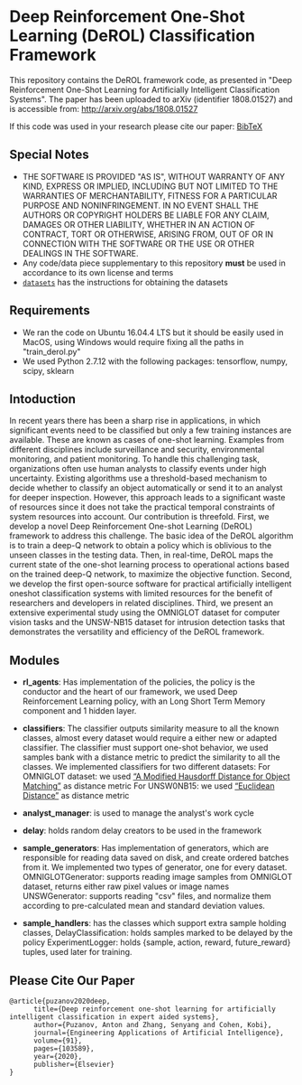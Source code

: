 # Deep Reinforcement One-Shot Learning (DeROL) Classification Framework

This repository contains the DeROL framework code, as presented in 
"Deep Reinforcement One-Shot Learning for Artificially Intelligent Classification Systems".
The paper has been uploaded to arXiv (identifier 1808.01527) and is accessible 
from: http://arxiv.org/abs/1808.01527

If this code was used in your research please cite our paper:
[BibTeX](https://github.com/antonpuz/DeROL#please-cite-our-paper)



## Special Notes
* THE SOFTWARE IS PROVIDED "AS IS", WITHOUT WARRANTY OF ANY KIND, EXPRESS OR IMPLIED, 
INCLUDING BUT NOT LIMITED TO THE WARRANTIES OF MERCHANTABILITY, FITNESS FOR A 
PARTICULAR PURPOSE AND NONINFRINGEMENT. IN NO EVENT SHALL THE AUTHORS OR COPYRIGHT 
HOLDERS BE LIABLE FOR ANY CLAIM, DAMAGES OR OTHER LIABILITY, WHETHER IN AN ACTION 
OF CONTRACT, TORT OR OTHERWISE, ARISING FROM, OUT OF OR IN CONNECTION WITH THE 
SOFTWARE OR THE USE OR OTHER DEALINGS IN THE SOFTWARE.
* Any code/data piece supplementary to this repository **must** be used in 
accordance to its own license and terms
* [`datasets`](datasets) has the instructions for obtaining the datasets

## Requirements
* We ran the code on Ubuntu 16.04.4 LTS but it should be easily used in MacOS, 
using Windows would require fixing all the paths in "train_derol.py"
* We used Python 2.7.12 with the following packages: tensorflow, numpy, scipy, sklearn

## Intoduction
In recent years there has been a sharp rise in applications, in which significant 
events need to be classified but only a few training instances are available. 
These are known as cases of one-shot learning. Examples from different disciplines 
include surveillance and security, environmental monitoring, and patient monitoring. 
To handle this challenging task, organizations often use human analysts to classify
events under high uncertainty. Existing algorithms use a threshold-based mechanism
to decide whether to classify an object automatically or send it to an analyst 
for deeper inspection. However, this approach leads to a significant waste of 
resources since it does not take the practical temporal constraints of system 
resources into account. Our contribution is threefold. First, we develop a novel
Deep Reinforcement One-shot Learning (DeROL) framework to address this challenge.
The basic idea of the DeROL algorithm is to train a deep-Q network to obtain a 
policy which is oblivious to the unseen classes in the testing data. Then, in 
real-time, DeROL maps the current state of the one-shot learning process to 
operational actions based on the trained deep-Q network, to maximize the objective
function. Second, we develop the first open-source software for practical artificially 
intelligent oneshot classification systems with limited resources for the benefit 
of researchers and developers in related disciplines. Third, we present an extensive 
experimental study using the OMNIGLOT dataset for computer vision tasks and the 
UNSW-NB15 dataset for intrusion detection tasks that demonstrates the versatility 
and efficiency of the DeROL framework.

## Modules
* **rl_agents**: Has implementation of the policies, the policy is the conductor
and the heart of our framework, we used Deep Reinforcement Learning policy,
with an Long Short Term Memory component and 1 hidden layer.

* **classifiers**: The classifier outputs similarity measure to all the known 
classes, almost every dataset would require a either new or adapted classifier.
The classifier must support one-shot behavior, we used samples bank with a 
distance metric to predict the similarity to all the classes. We implemented 
classifiers for two different datasets:
For OMNIGLOT dataset: we used 
[“A Modified Hausdorff Distance for Object Matching”](http://www.cse.msu.edu/prip/Files/DubuissonJain.pdf) as distance metric
For UNSW0NB15: we used 
[“Euclidean Distance”](https://en.wikipedia.org/wiki/Euclidean_distance) as distance metric

* **analyst_manager**: is used to manage the analyst's work cycle

* **delay**: holds random delay creators to be used in the framework

* **sample_generators**: Has implementation of generators, which are responsible 
for reading data saved on disk, and create ordered batches from it.
We implemented two types of generator, one for every dataset.
OMNIGLOTGenerator: supports reading image samples from OMNIGLOT dataset, 
returns either raw pixel values or image names
UNSWGenerator: supports reading "csv" files, and normalize them according to 
pre-calculated mean and standard deviation values.

* **sample_handlers**: has the classes which support extra sample holding classes,
DelayClassification: holds samples marked to be delayed by the policy
ExperimentLogger: holds {sample, action, reward, future_reward} tuples, used later for training.

## Please Cite Our Paper
    @article{puzanov2020deep,
          title={Deep reinforcement one-shot learning for artificially intelligent classification in expert aided systems},
          author={Puzanov, Anton and Zhang, Senyang and Cohen, Kobi},
          journal={Engineering Applications of Artificial Intelligence},
          volume={91},
          pages={103589},
          year={2020},
          publisher={Elsevier}
    }
